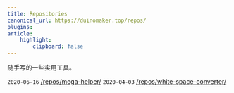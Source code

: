 ```yaml
---
title: Repositories
canonical_url: https://duinomaker.top/repos/
plugins:
article:
    highlight:
        clipboard: false
---
```


随手写的一些实用工具。

`2020-06-16` <a href="/repos/mega-helper/" target="_self">/repos/mega-helper/</a>
`2020-04-03` <a href="/repos/white-space-converter/" target="_self">/repos/white-space-converter/</a>
<!-- `2020-04-10` <a href="/repos/markdown-pastebin/" target="_self">/repos/markdown-pastebin/</a> -->